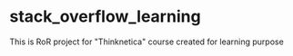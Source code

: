# stack_overflow_learning
This is RoR project for "Thinknetica" course created for learning purpose
